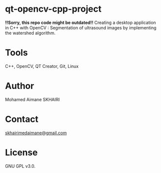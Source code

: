 # qt-opencv-cpp-project

**!!Sorry, this repo code might be outdated!!** Creating a desktop application in C++ with OpenCV : Segmentation of ultrasound images by implementing the watershed algorithm.

# Tools

C++, OpenCV, QT Creator, Git, Linux

# Author

Mohamed Aimane SKHAIRI

# Contact 

skhairimedaimane@gmail.com

# License

GNU GPL v3.0.

